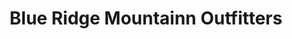 ---
title: "Blue Ridge Mountainn Outfitters"
url: /ellijay/blue-ridge-mountainn-outfitters/
shop: Kleidung
---